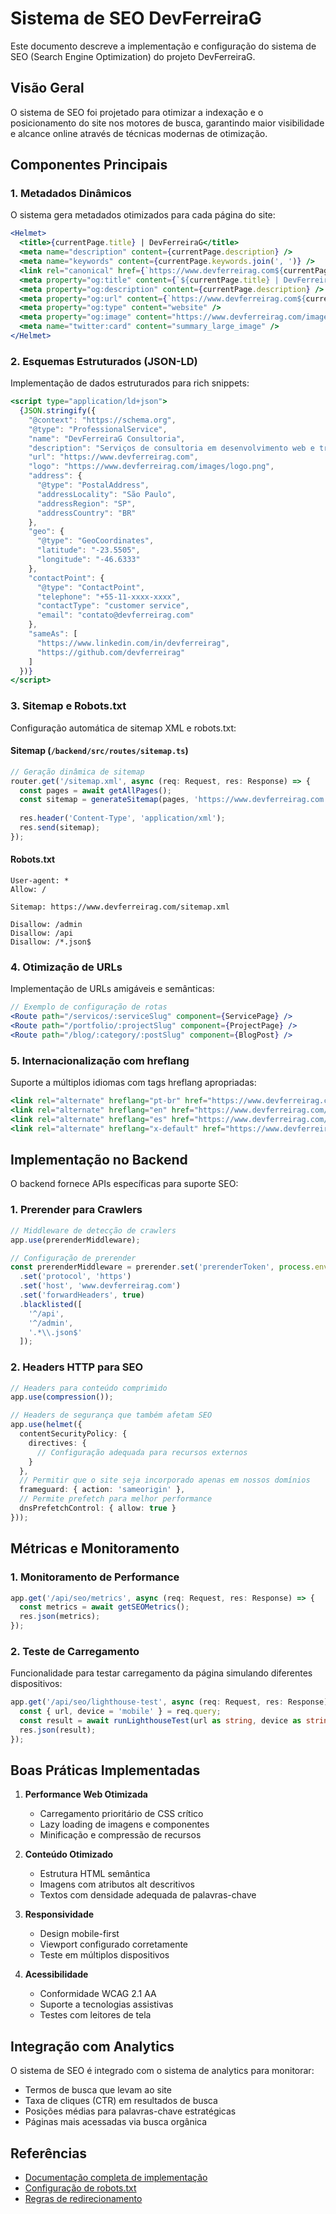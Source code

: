# Sistema de SEO DevFerreiraG

Este documento descreve a implementação e configuração do sistema de SEO (Search Engine Optimization) do projeto DevFerreiraG.

## Visão Geral

O sistema de SEO foi projetado para otimizar a indexação e o posicionamento do site nos motores de busca, garantindo maior visibilidade e alcance online através de técnicas modernas de otimização.

## Componentes Principais

### 1. Metadados Dinâmicos

O sistema gera metadados otimizados para cada página do site:

```jsx
<Helmet>
  <title>{currentPage.title} | DevFerreiraG</title>
  <meta name="description" content={currentPage.description} />
  <meta name="keywords" content={currentPage.keywords.join(', ')} />
  <link rel="canonical" href={`https://www.devferreirag.com${currentPage.path}`} />
  <meta property="og:title" content={`${currentPage.title} | DevFerreiraG`} />
  <meta property="og:description" content={currentPage.description} />
  <meta property="og:url" content={`https://www.devferreirag.com${currentPage.path}`} />
  <meta property="og:type" content="website" />
  <meta property="og:image" content="https://www.devferreirag.com/images/og-image.jpg" />
  <meta name="twitter:card" content="summary_large_image" />
</Helmet>
```

### 2. Esquemas Estruturados (JSON-LD)

Implementação de dados estruturados para rich snippets:

```jsx
<script type="application/ld+json">
  {JSON.stringify({
    "@context": "https://schema.org",
    "@type": "ProfessionalService",
    "name": "DevFerreiraG Consultoria",
    "description": "Serviços de consultoria em desenvolvimento web e transformação digital",
    "url": "https://www.devferreirag.com",
    "logo": "https://www.devferreirag.com/images/logo.png",
    "address": {
      "@type": "PostalAddress",
      "addressLocality": "São Paulo",
      "addressRegion": "SP",
      "addressCountry": "BR"
    },
    "geo": {
      "@type": "GeoCoordinates",
      "latitude": "-23.5505",
      "longitude": "-46.6333"
    },
    "contactPoint": {
      "@type": "ContactPoint",
      "telephone": "+55-11-xxxx-xxxx",
      "contactType": "customer service",
      "email": "contato@devferreirag.com"
    },
    "sameAs": [
      "https://www.linkedin.com/in/devferreirag",
      "https://github.com/devferreirag"
    ]
  })}
</script>
```

### 3. Sitemap e Robots.txt

Configuração automática de sitemap XML e robots.txt:

#### Sitemap (`/backend/src/routes/sitemap.ts`)

```typescript
// Geração dinâmica de sitemap
router.get('/sitemap.xml', async (req: Request, res: Response) => {
  const pages = await getAllPages();
  const sitemap = generateSitemap(pages, 'https://www.devferreirag.com');
  
  res.header('Content-Type', 'application/xml');
  res.send(sitemap);
});
```

#### Robots.txt

```
User-agent: *
Allow: /

Sitemap: https://www.devferreirag.com/sitemap.xml

Disallow: /admin
Disallow: /api
Disallow: /*.json$
```

### 4. Otimização de URLs

Implementação de URLs amigáveis e semânticas:

```jsx
// Exemplo de configuração de rotas
<Route path="/servicos/:serviceSlug" component={ServicePage} />
<Route path="/portfolio/:projectSlug" component={ProjectPage} />
<Route path="/blog/:category/:postSlug" component={BlogPost} />
```

### 5. Internacionalização com hreflang

Suporte a múltiplos idiomas com tags hreflang apropriadas:

```jsx
<link rel="alternate" hreflang="pt-br" href="https://www.devferreirag.com/pt/servicos" />
<link rel="alternate" hreflang="en" href="https://www.devferreirag.com/en/services" />
<link rel="alternate" hreflang="es" href="https://www.devferreirag.com/es/servicios" />
<link rel="alternate" hreflang="x-default" href="https://www.devferreirag.com/pt/servicos" />
```

## Implementação no Backend

O backend fornece APIs específicas para suporte SEO:

### 1. Prerender para Crawlers

```typescript
// Middleware de detecção de crawlers
app.use(prerenderMiddleware);

// Configuração de prerender
const prerenderMiddleware = prerender.set('prerenderToken', process.env.PRERENDER_TOKEN)
  .set('protocol', 'https')
  .set('host', 'www.devferreirag.com')
  .set('forwardHeaders', true)
  .blacklisted([
    '^/api',
    '^/admin',
    '.*\\.json$'
  ]);
```

### 2. Headers HTTP para SEO

```typescript
// Headers para conteúdo comprimido
app.use(compression());

// Headers de segurança que também afetam SEO
app.use(helmet({
  contentSecurityPolicy: {
    directives: {
      // Configuração adequada para recursos externos
    }
  },
  // Permitir que o site seja incorporado apenas em nossos domínios
  frameguard: { action: 'sameorigin' },
  // Permite prefetch para melhor performance
  dnsPrefetchControl: { allow: true }
}));
```

## Métricas e Monitoramento

### 1. Monitoramento de Performance

```typescript
app.get('/api/seo/metrics', async (req: Request, res: Response) => {
  const metrics = await getSEOMetrics();
  res.json(metrics);
});
```

### 2. Teste de Carregamento

Funcionalidade para testar carregamento da página simulando diferentes dispositivos:

```typescript
app.get('/api/seo/lighthouse-test', async (req: Request, res: Response) => {
  const { url, device = 'mobile' } = req.query;
  const result = await runLighthouseTest(url as string, device as string);
  res.json(result);
});
```

## Boas Práticas Implementadas

1. **Performance Web Otimizada**
   - Carregamento prioritário de CSS crítico
   - Lazy loading de imagens e componentes
   - Minificação e compressão de recursos

2. **Conteúdo Otimizado**
   - Estrutura HTML semântica
   - Imagens com atributos alt descritivos
   - Textos com densidade adequada de palavras-chave

3. **Responsividade**
   - Design mobile-first
   - Viewport configurado corretamente
   - Teste em múltiplos dispositivos

4. **Acessibilidade**
   - Conformidade WCAG 2.1 AA
   - Suporte a tecnologias assistivas
   - Testes com leitores de tela

## Integração com Analytics

O sistema de SEO é integrado com o sistema de analytics para monitorar:

- Termos de busca que levam ao site
- Taxa de cliques (CTR) em resultados de busca
- Posições médias para palavras-chave estratégicas
- Páginas mais acessadas via busca orgânica

## Referências

- [Documentação completa de implementação](/backend/src/routes/seo.ts)
- [Configuração de robots.txt](/public/robots.txt)
- [Regras de redirecionamento](/backend/src/routes/redirects.ts) 